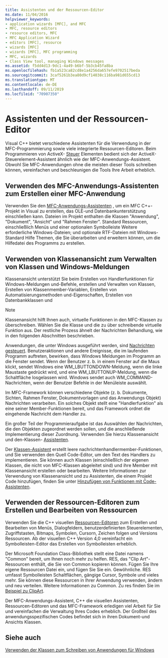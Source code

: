 ```yaml
---
title: Assistenten und der Ressourcen-Editor
ms.date: 11/04/2016
helpviewer_keywords:
- application wizards [MFC], and MFC
- MFC, resource editors
- resource editors, MFC
- MFC Application Wizard
- editors [MFC], resource
- wizards [MFC]
- wizards [MFC], MFC programming
- MFC, wizards
- Class View tool, managing Windows messages
ms.assetid: f5dd4d13-9dc1-4a49-b6bf-5b3cb45fa8ba
ms.openlocfilehash: fb1a523ca82cd8e1a4256da657efe9702517beda
ms.sourcegitcommit: 3caf5261b3ea80d9cf14038c116ba981d655cd13
ms.translationtype: MT
ms.contentlocale: de-DE
ms.lasthandoff: 09/11/2019
ms.locfileid: "70907350"
---
```

# <a name="wizards-and-the-resource-editors"></a>Assistenten und der Ressourcen-Editor

Visual C++ bietet verschiedene Assistenten für die Verwendung in der MFC-Programmierung sowie viele integrierte Ressourcen-Editoren. Beim Programmieren von ActiveX- [Steuer](../mfc/reference/mfc-activex-control-wizard.md) Elementen bedient sich der ActiveX-Steuerelement-Assistent ähnlich wie der MFC-Anwendungs-Assistent. Obwohl Sie MFC-Anwendungen ohne die meisten dieser Tools schreiben können, vereinfachen und beschleunigen die Tools Ihre Arbeit erheblich.

##  <a name="_core_use_appwizard_to_create_an_mfc_application"></a>Verwenden des MFC-Anwendungs-Assistenten zum Erstellen einer MFC-Anwendung

Verwenden Sie den [MFC-Anwendungs-Assistenten](../mfc/reference/mfc-application-wizard.md) , um ein MFC C++-Projekt in Visual zu erstellen, das OLE-und Datenbankunterstützung einschließen kann. Dateien im Projekt enthalten die Klassen "Anwendung", "Dokument", "Ansicht" und "Rahmen Fenster". Standard Ressourcen, einschließlich Menüs und einer optionalen Symbolleiste Weitere erforderliche Windows-Dateien; und optionale RTF-Dateien mit Windows-Standard Hilfe Themen, die Sie überarbeiten und erweitern können, um die Hilfedatei des Programms zu erstellen.

##  <a name="_core_use_classwizard_to_manage_classes_and_windows_messages"></a>Verwenden von Klassenansicht zum Verwalten von Klassen und Windows-Meldungen

Klassenansicht unterstützt Sie beim Erstellen von Handlerfunktionen für Windows-Meldungen und-Befehle, erstellen und Verwalten von Klassen, Erstellen von Klassenmember-Variablen, Erstellen von Automatisierungsmethoden und-Eigenschaften, Erstellen von Datenbankklassen und

> [!NOTE]
>  Klassenansicht hilft Ihnen auch, virtuelle Funktionen in den MFC-Klassen zu überschreiben. Wählen Sie die Klasse und die zu über schreibende virtuelle Funktion aus. Der restliche Prozess ähnelt der Nachrichten Behandlung, wie in den folgenden Abschnitten beschrieben.

Anwendungen, die unter Windows ausgeführt werden, sind [Nachrichten gesteuert](../mfc/message-handling-and-mapping.md). Benutzeraktionen und andere Ereignisse, die im laufenden Programm auftreten, bewirken, dass Windows Meldungen im Programm an die Fenster sendet. Wenn der Benutzer z. b. in einem Fenster auf die Maus klickt, sendet Windows eine WM_LBUTTONDOWN-Meldung, wenn die linke Maustaste gedrückt wird, und eine WM_LBUTTONUP-Meldung, wenn die Schaltfläche losgelassen wird. Windows sendet auch WM_COMMAND-Nachrichten, wenn der Benutzer Befehle in der Menüleiste auswählt.

Im MFC-Framework können verschiedene Objekte (z. b. Dokumente, Sichten, Rahmen Fenster, Dokumentvorlagen und das Anwendungs Objekt) Nachrichten verarbeiten. Ein solches Objekt stellt eine "Handlerfunktion" als eine seiner Member-Funktionen bereit, und das Framework ordnet die eingehende Nachricht dem Handler zu.

Ein großer Teil der Programmieraufgabe ist das Auswählen der Nachrichten, die den Objekten zugeordnet werden sollen, und die anschließende Implementierung dieser Zuordnung. Verwenden Sie hierzu Klassenansicht und den-Klassen- [Assistenten](reference/mfc-class-wizard.md).

Der [Klassen-Assistent](reference/mfc-class-wizard.md) erstellt leere nachrichtenhandlermember-Funktionen, und Sie verwenden den Quell Code-Editor, um den Text des Handlers zu implementieren. Sie können auch Klassen (einschließlich der eigenen Klassen, die nicht von MFC-Klassen abgeleitet sind) und ihre Member mit Klassenansicht erstellen oder bearbeiten. Weitere Informationen zur Verwendung von Klassenansicht und zu Assistenten, die einem Projekt Code hinzufügen, finden Sie unter [Hinzufügen von Funktionen mit Code-Assistenten](../ide/adding-functionality-with-code-wizards-cpp.md).

##  <a name="_core_use_the_resource_editors_to_create_and_edit_resources"></a>Verwenden der Ressourcen-Editoren zum Erstellen und Bearbeiten von Ressourcen

Verwenden Sie die C++ visuellen [Ressourcen-Editoren](../windows/resource-editors.md) zum Erstellen und Bearbeiten von Menüs, Dialogfeldern, benutzerdefinierten Steuerelementen, Zugriffstasten, Bitmaps, Symbolen, Cursorn, Zeichen folgen und Versions Ressourcen. Ab der visuellen C++ Version 4,0 vereinfacht ein Symbolleisten-Editor das Erstellen von Symbolleisten erheblich.

Der Microsoft Foundation Class-Bibliothek stellt eine Datei namens "Common" bereit, um Ihnen noch mehr zu helfen. RES, das "Clip Art"-Ressourcen enthält, die Sie von Common kopieren können. Fügen Sie Ihre eigene Ressourcen Datei ein, und fügen Sie Sie ein. Gewöhnliche. RES umfasst Symbolleisten Schaltflächen, gängige Cursor, Symbole und vieles mehr. Sie können diese Ressourcen in Ihrer Anwendung verwenden, ändern und neu verteilen. Weitere Informationen zu Common. Zu res finden Sie im [Beispiel zu ClipArt](../overview/visual-cpp-samples.md).

Der MFC-Anwendungs-Assistent, C++ die visuellen Assistenten, Ressourcen-Editoren und das MFC-Framework erledigen viel Arbeit für Sie und vereinfachen die Verwaltung Ihres Codes erheblich. Der Großteil des anwendungsspezifischen Codes befindet sich in ihren Dokument-und Ansichts Klassen.

## <a name="see-also"></a>Siehe auch

[Verwenden der Klassen zum Schreiben von Anwendungen für Windows](../mfc/using-the-classes-to-write-applications-for-windows.md)
